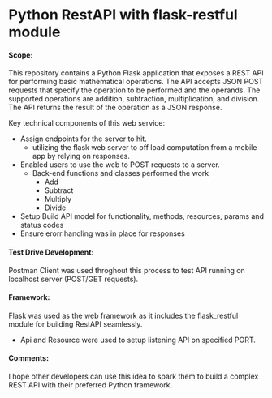 # Python RestAPI with flask-restful module

#### Scope: 
This repository contains a Python Flask application that exposes a REST API for performing basic mathematical operations. The API accepts JSON POST requests that specify the operation to be performed and the operands. The supported operations are addition, subtraction, multiplication, and division. The API returns the result of the operation as a JSON response. 

Key technical components of this web service:

- Assign endpoints for the server to hit. 
  - utilizing the flask web server to off load computation from a mobile app by relying on responses.
- Enabled users to use the web to POST requests to a server.
  - Back-end functions and classes performed the work
    - Add
    - Subtract
    - Multiply
    - Divide
 - Setup Build API model for functionality, methods, resources, params and status codes
 - Ensure erorr handling was in place for responses 
 
 #### Test Drive Development:
 Postman Client was used throghout this process to test API running on localhost server (POST/GET requests).
 
 #### Framework:
 Flask was used as the web framework as it includes the flask_restful module for building RestAPI seamlessly. 
 -  Api and Resource were used to setup listening API on specified PORT.  
 
 
####  Comments:
I hope other developers can use this idea to spark them to build a complex REST API with their preferred Python framework.

